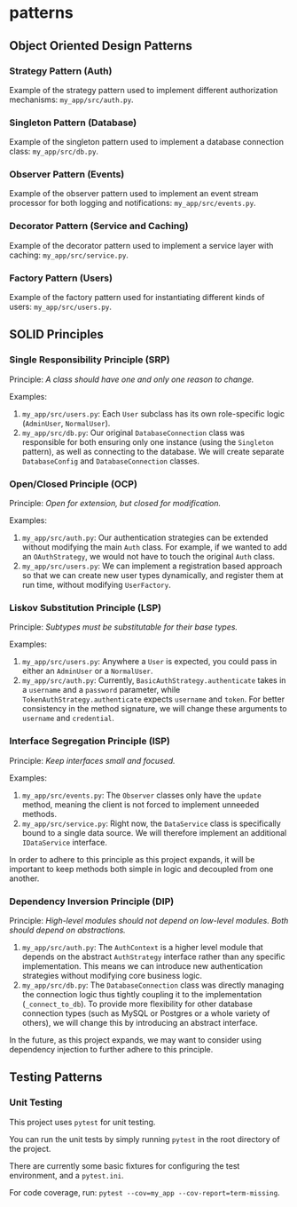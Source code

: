 # patterns

## Object Oriented Design Patterns

### Strategy Pattern (Auth)

Example of the strategy pattern used to implement different authorization mechanisms: `my_app/src/auth.py`.

### Singleton Pattern (Database)

Example of the singleton pattern used to implement a database connection class: `my_app/src/db.py`.

### Observer Pattern (Events)

Example of the observer pattern used to implement an event stream processor for both logging and notifications: `my_app/src/events.py`.

### Decorator Pattern (Service and Caching)

Example of the decorator pattern used to implement a service layer with caching: `my_app/src/service.py`.

### Factory Pattern (Users)

Example of the factory pattern used for instantiating different kinds of users: `my_app/src/users.py`.

## SOLID Principles

### Single Responsibility Principle (SRP)

Principle: _A class should have one and only one reason to change._

Examples:
1. `my_app/src/users.py`: Each `User` subclass has its own role-specific logic (`AdminUser`, `NormalUser`).
2. `my_app/src/db.py`: Our original `DatabaseConnection` class was responsible for both ensuring only one instance (using the `Singleton` pattern), as well as connecting to the database. We will create separate `DatabaseConfig` and `DatabaseConnection` classes.

### Open/Closed Principle (OCP)

Principle: _Open for extension, but closed for modification._

Examples:
1. `my_app/src/auth.py`: Our authentication strategies can be extended without modifying the main `Auth` class. For example, if we wanted to add an `OAuthStrategy`, we would not have to touch the original `Auth` class.
2. `my_app/src/users.py`: We can implement a registration based approach so that we can create new user types dynamically, and register them at run time, without modifying `UserFactory`.

### Liskov Substitution Principle (LSP)

Principle: _Subtypes must be substitutable for their base types._

Examples:
1. `my_app/src/users.py`: Anywhere a `User` is expected, you could pass in either an `AdminUser` or a `NormalUser`.
2. `my_app/src/auth.py`: Currently, `BasicAuthStrategy.authenticate` takes in a `username` and a `password` parameter, while `TokenAuthStrategy.authenticate` expects `username` and `token`. For better consistency in the method signature, we will change these arguments to `username` and `credential`.

### Interface Segregation Principle (ISP)

Principle: _Keep interfaces small and focused._

Examples:
1. `my_app/src/events.py`: The `Observer` classes only have the `update` method, meaning the client is not forced to implement unneeded methods.
2. `my_app/src/service.py`: Right now, the `DataService` class is specifically bound to a single data source. We will therefore implement an additional `IDataService` interface.

In order to adhere to this principle as this project expands, it will be important to keep methods both simple in logic and decoupled from one another.

### Dependency Inversion Principle (DIP)

Principle: _High-level modules should not depend on low-level modules. Both should depend on abstractions._

1. `my_app/src/auth.py`: The `AuthContext` is a higher level module that depends on the abstract `AuthStrategy` interface rather than any specific implementation. This means we can introduce new authentication strategies without modifying core business logic.
2. `my_app/src/db.py`: The `DatabaseConnection` class was directly managing the connection logic thus tightly coupling it to the implementation (`_connect_to_db`). To provide more flexibility for other database connection types (such as MySQL or Postgres or a whole variety of others), we will change this by introducing an abstract interface.

In the future, as this project expands, we may want to consider using dependency injection to further adhere to this principle.

## Testing Patterns

### Unit Testing

This project uses `pytest` for unit testing.

You can run the unit tests by simply running `pytest` in the root directory of the project.

There are currently some basic fixtures for configuring the test environment, and a `pytest.ini`.

For code coverage, run: `pytest --cov=my_app --cov-report=term-missing`.
